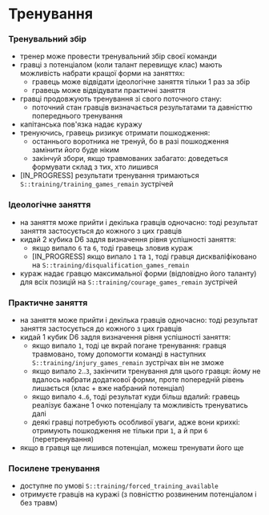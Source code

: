 
# Тренування


### Тренувальний збір
* тренер може провести тренувальний збір своєї команди
* гравці з потенціалом (коли талант перевищує клас) мають можливість набрати кращої форми на заняттях:
  * гравець може відвідати ідеологічне заняття тільки 1 раз за збір
  * гравець може відвідувати практичні заняття
* гравці продовжують тренування зі свого поточного стану:
  * поточний стан гравців визначається результатами та давністтю попереднього тренування
* капітанська пов'язка надає куражу
* тренуючись, гравець ризикує отримати пошкодження:
  * останнього воротника не тренуй, бо в разі пошкодження замінити його буде ніким
  * закінчуй збори, якщо травмованих забагато: доведеться формувати склад з тих, хто лишився
* [IN_PROGRESS] результати тренування тримаються `S::training/training_games_remain` зустрічей


### Ідеологічне заняття
* на заняття може прийти і декілька гравців одночасно: тоді результат заняття застосується до кожного з цих гравців
* кидай 2 кубика D6 задля визначення рівня успішності заняття:
    * якщо випало `6` та `6`, тоді гравець зловив кураж
    * [IN_PROGRESS] якщо випало `1` та `1`, тоді гравця дискваліфіковано на `S::training/disqualification_games_remain`
* кураж надає гравцю максимальної форми (відповідно його таланту) для всіх позицій на `S::training/courage_games_remain` зустрічей


### Практичне заняття
* на заняття може прийти і декілька гравців одночасно: тоді результат заняття застосується до кожного з цих гравців
* кидай 1 кубик D6 задля визначення рівня успішності заняття:
	* якщо випало `1`, тоді це вкрай погане тренування: гравця травмовано, тому допомогти команді в наступних `S::training/injury_games_remain` зустрічах він не зможе
	* якщо випало `2`..`3`, закінчити тренування для цього гравця: йому не вдалось набрати додаткової форми, проте попередній рівень лишається (клас + вже набраний потенціал)
	* якщо випало `4`..`6`, тоді результат куди більш вдалий: гравець реалізує бажане 1 очко потенціалу та можливість тренуватись далі
	* деякі гравці потребують особливої уваги, адже вони крихкі: отримують пошкодження не тільки при `1`, а й при `6` (перетренування)
* якщо в гравця ще лишився потенціал, можеш тренувати його ще


### Посилене тренування
* доступне по умові `S::training/forced_training_available`
* отримуєте гравців на куражі (з повністтю розвиненим потенціалом і без травм)

